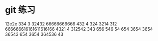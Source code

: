 # git 练习
12e2e
334
3
32432
66666666666
432
4
324
3214
312
666666616161611616166
4321
4
312542
343
656
546
54
654
3654
3654
36543
654
3654
364536
43
